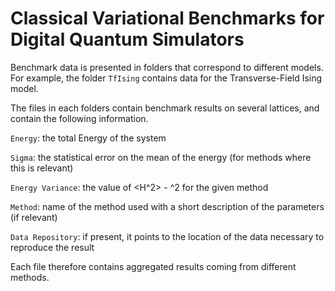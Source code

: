 # Classical Variational Benchmarks for Digital Quantum Simulators  

Benchmark data is presented in folders that correspond to different models.
For example, the folder `TfIsing` contains data for the Transverse-Field Ising model.

The files in each folders contain benchmark results on several lattices, and contain the following information.

`Energy`: the total Energy of the system

`Sigma`: the statistical error on the mean of the energy (for methods where this is relevant)

`Energy Variance`: the value of <H^2> - <H>^2 for the given method

`Method`: name of the method used with a short description of the parameters (if relevant)

`Data Repository`: if present, it points to the location of the data necessary to reproduce the result  

  
 Each file therefore contains aggregated results coming from different methods. 

